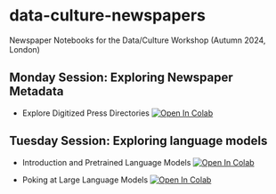 # data-culture-newspapers
Newspaper Notebooks for the Data/Culture Workshop (Autumn 2024, London)

## Monday Session: Exploring Newspaper Metadata

- Explore Digitized Press Directories <a target="_blank" href="https://colab.research.google.com/github/kasparvonbeelen/data-culture-newspapers/blob/main/Data_Culture_Autumn_Workshop_Explore_Mitchell.ipynb">
  <img src="https://colab.research.google.com/assets/colab-badge.svg" alt="Open In Colab"/>
</a>

## Tuesday Session: Exploring language models

- Introduction and Pretrained Language Models <a target="_blank" href="https://colab.research.google.com/github/kasparvonbeelen/data-culture-newspapers/blob/main/1_Introduction_and_PLMs.ipynb">
  <img src="https://colab.research.google.com/assets/colab-badge.svg" alt="Open In Colab"/>
</a>

- Poking at Large Language Models <a target="_blank" href="https://colab.research.google.com/github/kasparvonbeelen/data-culture-newspapers/blob/main/2_Poking_LLMs_with_HF.ipynb">
  <img src="https://colab.research.google.com/assets/colab-badge.svg" alt="Open In Colab"/>
</a>
